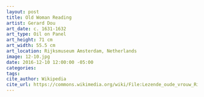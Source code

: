 ```yaml
---
layout: post
title: Old Woman Reading
artist: Gerard Dou
art_date: c. 1631-1632
art_type: Oil on Panel
art_height: 71 cm
art_width: 55.5 cm
art_location: Rijksmuseum Amsterdam, Netherlands
image: 12-10.jpg
date: 2016-12-10 12:00:00 -05:00
categories:
tags:
cite_author: Wikipedia
cite_url: https://commons.wikimedia.org/wiki/File:Lezende_oude_vrouw_Rijksmuseum_SK-A-2627.jpeg
---
```

